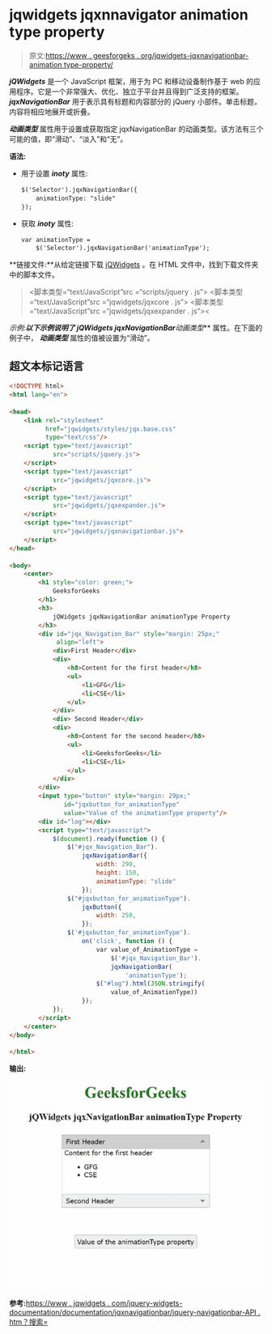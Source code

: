 # jqwidgets jqxnnavigator animation type property

> 原文:[https://www . geesforgeks . org/jqwidgets-jqxnavigationbar-animation type-property/](https://www.geeksforgeeks.org/jqwidgets-jqxnavigationbar-animationtype-property/)

***jQWidgets*** 是一个 JavaScript 框架，用于为 PC 和移动设备制作基于 web 的应用程序。它是一个非常强大、优化、独立于平台并且得到广泛支持的框架。 ***jqxNavigationBar*** 用于表示具有标题和内容部分的 jQuery 小部件。单击标题，内容将相应地展开或折叠。

***动画类型*** 属性用于设置或获取指定 jqxNavigationBar 的动画类型。该方法有三个可能的值，即“滑动”、“淡入”和“无”。

**语法:**

*   用于设置 ***inoty*** 属性:

    ```html
    $('Selector').jqxNavigationBar({
        animationType: "slide" 
    });  
    ```

*   获取 ***inoty*** 属性:

    ```html
    var animationType = 
        $('Selector').jqxNavigationBar('animationType');
    ```

**链接文件:**从给定链接下载 [jQWidgets](https://www.jqwidgets.com/download/) 。在 HTML 文件中，找到下载文件夹中的脚本文件。

> <link rel="”stylesheet”" href="”jqwidgets/styles/jqx.base.css”" type="”text/css”">
> <脚本类型=“text/JavaScript”src =“scripts/jquery . js”></脚本>
> <脚本类型=“text/JavaScript”src =“jqwidgets/jqxcore . js”></脚本>
> <脚本类型=“text/JavaScript”src =“jqwidgets/jqxexpander . js”><

**示例:**以下示例说明了 jQWidgets jqxNavigationBar***动画类型*** 属性。在下面的例子中， ***动画类型*** 属性的值被设置为“滑动”。

## 超文本标记语言

```html
<!DOCTYPE html>
<html lang="en">

<head>
    <link rel="stylesheet" 
          href="jqwidgets/styles/jqx.base.css"
          type="text/css"/>
    <script type="text/javascript" 
            src="scripts/jquery.js">
    </script>
    <script type="text/javascript" 
            src="jqwidgets/jqxcore.js">
    </script>
    <script type="text/javascript" 
            src="jqwidgets/jqxexpander.js">
    </script>
    <script type="text/javascript" 
            src="jqwidgets/jqxnavigationbar.js">
    </script>
</head>

<body>
    <center>
        <h1 style="color: green;">
            GeeksforGeeks
        </h1>
        <h3>
            jQWidgets jqxNavigationBar animationType Property
        </h3>
        <div id="jqx_Navigation_Bar" style="margin: 25px;" 
             align="left">
            <div>First Header</div>
            <div>
                <h8>Content for the first header</h8>
                <ul>
                    <li>GFG</li>
                    <li>CSE</li>
                </ul>
            </div>
            <div> Second Header</div>
            <div>
                <h8>Content for the second header</h8>
                <ul>
                    <li>GeeksforGeeks</li>
                    <li>CSE</li>
                </ul>
            </div>
        </div>
        <input type="button" style="margin: 29px;" 
               id="jqxbutton_for_animationType"
               value="Value of the animationType property"/>
        <div id="log"></div>
        <script type="text/javascript">
            $(document).ready(function () {
                $("#jqx_Navigation_Bar").
                    jqxNavigationBar({
                        width: 290,
                        height: 150,
                        animationType: "slide"
                    });
                $("#jqxbutton_for_animationType").
                    jqxButton({
                        width: 250,
                    });
                $('#jqxbutton_for_animationType').
                    on('click', function () {
                        var value_of_AnimationType = 
                            $('#jqx_Navigation_Bar').
                            jqxNavigationBar(
                                'animationType');
                        $("#log").html(JSON.stringify(
                            value_of_AnimationType))
                    });
            });
        </script>
    </center>
</body>

</html>
```

**输出:**

![](img/db4fec0d92517a7750856c8c404f6709.png)

**参考:**[https://www . jqwidgets . com/jquery-widgets-documentation/documentation/jqxnavigationbar/jquery-navigationbar-API . htm？搜索=](https://www.jqwidgets.com/jquery-widgets-documentation/documentation/jqxnavigationbar/jquery-navigationbar-api.htm?search=)